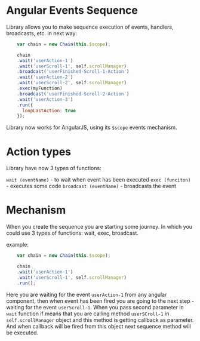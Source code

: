 # Angular Events Sequence
Library allows you to make sequence execution of events, handlers, broadcasts, etc. in next way:

````js
    var chain = new Chain(this.$scope);

    chain
    .wait('userAction-1')
    .wait('userScroll-1', self.scrollManager)
    .broadcast('userFinished-Scroll-1-Action')
    .wait('userAction-2')
    .wait('userScroll-2', self.scrollManager)
    .exec(myFunction)
    .broadcast('userFinished-Scroll-2-Action')
    .wait('userAction-3')
    .run({
      loopLastAction: true
    });
````

Library now works for AngularJS, using its `$scope` events mechanism. 

# Action types

Library have now 3 types of functions:
    
`wait (eventName)` - to wait when event has been executed
`exec (funciton)` - executes some code
`broadcast (eventName)` - broadcasts the event
    
# Mechanism

When you create the sequence you are starting some journey. In which you could use 3 types of functions: wait, exec, broadcast. 

example:

````js
    var chain = new Chain(this.$scope);

    chain
    .wait('userAction-1')
    .wait('userScroll-1', self.scrollManager)
    .run();
````

Here you are waiting for the event `userAction-1` from any angular component, then when event has been fired you are going to the next step - waiting for the event `userScroll-1`. When you pass second parameter in `wait` function if means that you are calling method `userSCroll-1` in `self.scrollManager` object and this method is getting callback as parameter. And when callback will be fired from this object next sequence method will be executed.
